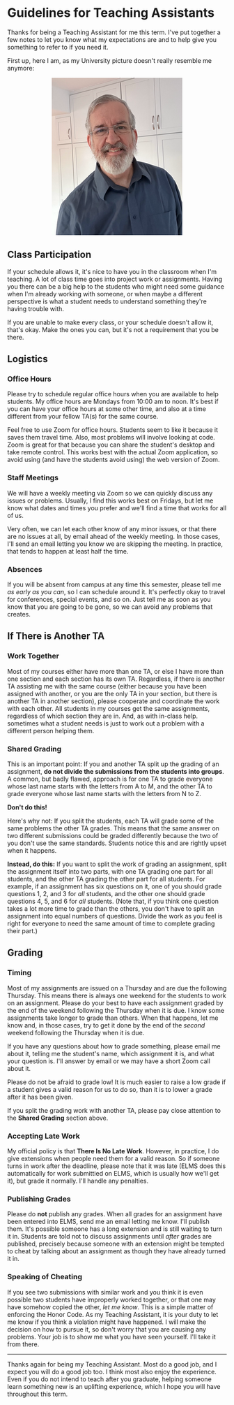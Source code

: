 # Guidelines for Teaching Assistants

Thanks for being a Teaching Assistant for me this term. I've put together a few notes to let you know what my expectations are and to help give you something to refer to if you need it.

First up, here I am, as my University picture doesn't really resemble me anymore:

<center>

![A white man in his sixties in a blue shirt in front of white cupboards. He has steel gray hair and a rakish beard shot through with salt and pepper. He has gold half-frame glasses. He is smiling for some reason.](./srm.png)

</center>

## Class Participation

If your schedule allows it, it's nice to have you in the classroom when I'm teaching. A lot of class time goes into project work or assignments. Having you there can be a big help to the students who might need some guidance when I'm already working with someone, or when maybe a different perspective is what a student needs to understand something they're having trouble with.

If you are unable to make every class, or your schedule doesn't allow it, that's okay. Make the ones you can, but it's not a requirement that you be there.

## Logistics

### Office Hours

Please try to schedule regular office hours when you are available to help students. My office hours are Mondays from 10:00 am to noon. It's best if you can have your office hours at some other time, and also at a time different from your fellow TA(s) for the same course.

Feel free to use Zoom for office hours. Students seem to like it because it saves them travel time. Also, most problems will involve looking at code. Zoom is great for that because you can share the student's desktop and take remote control. This works best with the actual Zoom application, so avoid using (and have the students avoid using) the web version of Zoom.

### Staff Meetings

We will have a weekly meeting via Zoom so we can quickly discuss any issues or problems. Usually, I find this works best on Fridays, but let me know what dates and times you prefer and we'll find a time that works for all of us.

Very often, we can let each other know of any minor issues, or that there are no issues at all, by email ahead of the weekly meeting. In those cases, I'll send an email letting you know we are skipping the meeting. In practice, that tends to happen at least half the time.

### Absences

If you will be absent from campus at any time this semester, please tell me _as early as you can_, so I can schedule around it. It's perfectly okay to travel for conferences, special events, and so on. Just tell me as soon as you know that you are going to be gone, so we can avoid any problems that creates.

## If There is Another TA

### Work Together

Most of my courses either have more than one TA, or else I have more than one section and each section has its own TA. Regardless, if there is another TA assisting me with the same course (either because you have been assigned with another, or you are the only TA in your section, but there is another TA in another section), please cooperate and coordinate the work with each other. All students in my courses get the same assignments, regardless of which section they are in. And, as with in-class help. sometimes what a student needs is just to work out a problem with a different person helping them.

### Shared Grading

This is an important point: If you and another TA split up the grading of an assignment, __do not divide the submissions from the students into groups__. A common, but badly flawed, approach is for one TA to grade everyone whose last name starts with the letters from A to M, and the other TA to grade everyone whose last name starts with the letters from N to Z.

__Don't do this!__

Here's why not: If you split the students, each TA will grade some of the same problems the other TA grades. This means that the same answer on two different submissions could be graded differently because the two of you don't use the same standards. Students notice this and are rightly upset when it happens.

__Instead, do this:__ If you want to split the work of grading an assignment, split the assignment itself into two parts, with one TA grading one part for all students, and the other TA grading the other part for all students. For example, if an assignment has six questions on it, one of you should grade questions 1, 2, and 3 for _all_ students, and the other one should grade questions 4, 5, and 6 for _all_ students. (Note that, if you think one question takes a lot more time to grade than the others, you don't have to split an assignment into equal numbers of questions. Divide the work as you feel is right for everyone to need the same amount of time to complete grading their part.)

## Grading

### Timing

Most of my assignments are issued on a Thursday and are due the following Thursday. This means there is always one weekend for the students to work on an assignment. Please do your best to have each assignment graded by the end of the weekend following the Thursday when it is due. I know some assignments take longer to grade than others. When that happens, let me know and, in those cases, try to get it done by the end of the _second_ weekend following the Thursday when it is due.

If you have any questions about how to grade something, please  email me about it, telling me the student's name, which assignment it is, and what your question is. I'll answer by email or we may have a short Zoom call about it.

Please do not be afraid to grade low! It is much easier to raise a low grade if a student gives a valid reason for us to do so, than it is to lower a grade after it has been given.

If you split the grading work with another TA, please pay close attention to the __Shared Grading__ section above.

### Accepting Late Work

My official policy is that __There Is No Late Work__. However, in 
practice, I do give extensions when people need them for a valid reason. So if someone turns in work after the deadline, please note that it was late (ELMS does this automatically for work submittied on ELMS, which is usually how we'll get it), but grade it normally. I'll handle any penalties.

### Publishing Grades

Please do __not__ publish any grades. When all grades for an assignment have been entered into ELMS, send me an email letting me know. I'll publish them. It's possible someone has a long extension and is still waiting to turn it in. Students are told not to discuss assignments until _after_ grades are published, precisely because someone with an extension might be tempted to cheat by talking about an assignment as though they have already turned it in.

### Speaking of Cheating

If you see two submissions with similar work and you think it is even possible two students have improperly worked together, or that one may have somehow copied the other, _let me know_. This is a simple matter of enforcing the Honor Code. As my Teaching Assistant, it is your duty to let me know if you think a violation might have happened. I will make the decision on how to pursue it, so don't worry that you are causing any problems. Your job is to show me what you have seen yourself. I'll take it from there.

---

Thanks again for being my Teaching Assistant. Most do a good job, and I expect you will do a good job too. I think most also enjoy the experience. Even if you do not intend to teach after you graduate, helping someone learn something new is an uplifting experience, which I hope you will have throughout this term.
